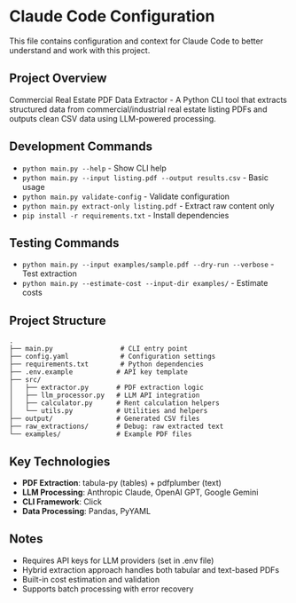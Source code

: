 # Claude Code Configuration

This file contains configuration and context for Claude Code to better understand and work with this project.

## Project Overview
Commercial Real Estate PDF Data Extractor - A Python CLI tool that extracts structured data from commercial/industrial real estate listing PDFs and outputs clean CSV data using LLM-powered processing.

## Development Commands
- `python main.py --help` - Show CLI help
- `python main.py --input listing.pdf --output results.csv` - Basic usage
- `python main.py validate-config` - Validate configuration
- `python main.py extract-only listing.pdf` - Extract raw content only
- `pip install -r requirements.txt` - Install dependencies

## Testing Commands
- `python main.py --input examples/sample.pdf --dry-run --verbose` - Test extraction
- `python main.py --estimate-cost --input-dir examples/` - Estimate costs

## Project Structure
```
.
├── main.py                 # CLI entry point
├── config.yaml             # Configuration settings
├── requirements.txt        # Python dependencies
├── .env.example           # API key template
├── src/
│   ├── extractor.py       # PDF extraction logic
│   ├── llm_processor.py   # LLM API integration
│   ├── calculator.py      # Rent calculation helpers
│   └── utils.py           # Utilities and helpers
├── output/                # Generated CSV files
├── raw_extractions/       # Debug: raw extracted text
└── examples/              # Example PDF files
```

## Key Technologies
- **PDF Extraction**: tabula-py (tables) + pdfplumber (text)
- **LLM Processing**: Anthropic Claude, OpenAI GPT, Google Gemini
- **CLI Framework**: Click
- **Data Processing**: Pandas, PyYAML

## Notes
- Requires API keys for LLM providers (set in .env file)
- Hybrid extraction approach handles both tabular and text-based PDFs
- Built-in cost estimation and validation
- Supports batch processing with error recovery